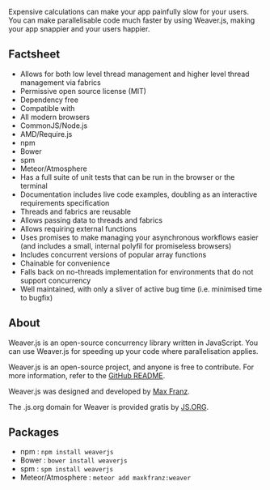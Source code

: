 Expensive calculations can make your app painfully slow for your users. You can make parallelisable code much faster by using Weaver.js, making your app snappier and your users happier.



## Factsheet

 * Allows for both low level thread management and higher level thread management via fabrics
 * Permissive open source license (MIT)
 * Dependency free
 * Compatible with
  * All modern browsers
  * CommonJS/Node.js
  * AMD/Require.js
  * npm
  * Bower
  * spm
  * Meteor/Atmosphere
 * Has a full suite of unit tests that can be run in the browser or the terminal
 * Documentation includes live code examples, doubling as an interactive requirements specification
 * Threads and fabrics are reusable
 * Allows passing data to threads and fabrics
 * Allows requiring external functions
 * Uses promises to make managing your asynchronous workflows easier (and includes a small, internal polyfil for promiseless browsers)
 * Includes concurrent versions of popular array functions
 * Chainable for convenience
 * Falls back on no-threads implementation for environments that do not support concurrency
 * Well maintained, with only a sliver of active bug time (i.e. minimised time to bugfix)



## About

Weaver.js is an open-source concurrency library written in JavaScript.  You can use Weaver.js for speeding up your code where parallelisation applies.

Weaver.js is an open-source project, and anyone is free to contribute.  For more information, refer to the [GitHub README](https://github.com/maxkfranz/weaver).

Weaver.js was designed and developed by [Max Franz](http://maxfranz.org).

The .js.org domain for Weaver is provided gratis by [JS.ORG](http://js.org).



## Packages

* npm : `npm install weaverjs`
* Bower : `bower install weaverjs`
* spm : `spm install weaverjs`
* Meteor/Atmosphere : `meteor add maxkfranz:weaver`
